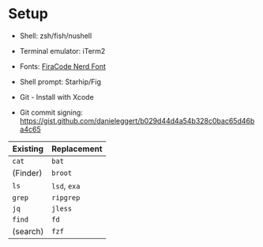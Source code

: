 # Setup

* Shell: zsh/fish/nushell
* Terminal emulator: iTerm2
* Fonts: [FiraCode Nerd Font](https://github.com/ryanoasis/nerd-fonts)
* Shell prompt: Starhip/Fig

* Git - Install with Xcode
* Git commit signing: https://gist.github.com/danieleggert/b029d44d4a54b328c0bac65d46ba4c65

Existing | Replacement
-------- | ------------
`cat`    | `bat`
(Finder) | `broot`
`ls`     | `lsd`, `exa`
`grep`   | `ripgrep`
`jq`     | `jless`
`find`   | `fd`
(search) | `fzf`
